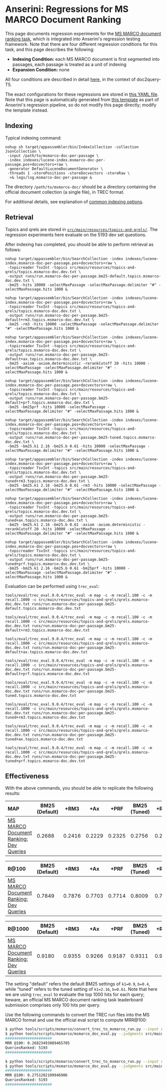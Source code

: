 # Anserini: Regressions for MS MARCO Document Ranking

This page documents regression experiments for the [MS MARCO document ranking task](https://github.com/microsoft/MSMARCO-Document-Ranking), which is integrated into Anserini's regression testing framework.
Note that there are four different regression conditions for this task, and this page describes the following:

+ **Indexing Condition:** each MS MARCO document is first segmented into passages, each passage is treated as a unit of indexing
+ **Expansion Condition:** none

All four conditions are described in detail [here](https://github.com/castorini/docTTTTTquery#replicating-ms-marco-document-ranking-results-with-anserini), in the context of doc2query-T5.

The exact configurations for these regressions are stored in [this YAML file](../src/main/resources/regression/msmarco-doc.yaml).
Note that this page is automatically generated from [this template](../src/main/resources/docgen/templates/msmarco-doc.template) as part of Anserini's regression pipeline, so do not modify this page directly; modify the template instead.

## Indexing

Typical indexing command:

```
nohup sh target/appassembler/bin/IndexCollection -collection JsonCollection \
 -input /path/to/msmarco-doc-per-passage \
 -index indexes/lucene-index.msmarco-doc-per-passage.pos+docvectors+raw \
 -generator DefaultLuceneDocumentGenerator \
 -threads 1 -storePositions -storeDocvectors -storeRaw \
  >& logs/log.msmarco-doc-per-passage &
```

The directory `/path/to/msmarco-doc/` should be a directory containing the official document collection (a single file), in TREC format.

For additional details, see explanation of [common indexing options](common-indexing-options.md).

## Retrieval

Topics and qrels are stored in [`src/main/resources/topics-and-qrels/`](../src/main/resources/topics-and-qrels/).
The regression experiments here evaluate on the 5193 dev set questions.

After indexing has completed, you should be able to perform retrieval as follows:

```
nohup target/appassembler/bin/SearchCollection -index indexes/lucene-index.msmarco-doc-per-passage.pos+docvectors+raw \
 -topicreader TsvInt -topics src/main/resources/topics-and-qrels/topics.msmarco-doc.dev.txt \
 -output runs/run.msmarco-doc-per-passage.bm25-default.topics.msmarco-doc.dev.txt \
 -bm25 -hits 10000 -selectMaxPassage -selectMaxPassage.delimiter "#" -selectMaxPassage.hits 1000 &

nohup target/appassembler/bin/SearchCollection -index indexes/lucene-index.msmarco-doc-per-passage.pos+docvectors+raw \
 -topicreader TsvInt -topics src/main/resources/topics-and-qrels/topics.msmarco-doc.dev.txt \
 -output runs/run.msmarco-doc-per-passage.bm25-default+rm3.topics.msmarco-doc.dev.txt \
 -bm25 -rm3 -hits 10000 -selectMaxPassage -selectMaxPassage.delimiter "#" -selectMaxPassage.hits 1000 &

nohup target/appassembler/bin/SearchCollection -index indexes/lucene-index.msmarco-doc-per-passage.pos+docvectors+raw \
 -topicreader TsvInt -topics src/main/resources/topics-and-qrels/topics.msmarco-doc.dev.txt \
 -output runs/run.msmarco-doc-per-passage.bm25-default+ax.topics.msmarco-doc.dev.txt \
 -bm25 -axiom -axiom.deterministic -rerankCutoff 20 -hits 10000 -selectMaxPassage -selectMaxPassage.delimiter "#" -selectMaxPassage.hits 1000 &

nohup target/appassembler/bin/SearchCollection -index indexes/lucene-index.msmarco-doc-per-passage.pos+docvectors+raw \
 -topicreader TsvInt -topics src/main/resources/topics-and-qrels/topics.msmarco-doc.dev.txt \
 -output runs/run.msmarco-doc-per-passage.bm25-default+prf.topics.msmarco-doc.dev.txt \
 -bm25 -bm25prf -hits 10000 -selectMaxPassage -selectMaxPassage.delimiter "#" -selectMaxPassage.hits 1000 &

nohup target/appassembler/bin/SearchCollection -index indexes/lucene-index.msmarco-doc-per-passage.pos+docvectors+raw \
 -topicreader TsvInt -topics src/main/resources/topics-and-qrels/topics.msmarco-doc.dev.txt \
 -output runs/run.msmarco-doc-per-passage.bm25-tuned.topics.msmarco-doc.dev.txt \
 -bm25 -bm25.k1 2.16 -bm25.b 0.61 -hits 10000 -selectMaxPassage -selectMaxPassage.delimiter "#" -selectMaxPassage.hits 1000 &

nohup target/appassembler/bin/SearchCollection -index indexes/lucene-index.msmarco-doc-per-passage.pos+docvectors+raw \
 -topicreader TsvInt -topics src/main/resources/topics-and-qrels/topics.msmarco-doc.dev.txt \
 -output runs/run.msmarco-doc-per-passage.bm25-tuned+rm3.topics.msmarco-doc.dev.txt \
 -bm25 -bm25.k1 2.16 -bm25.b 0.61 -rm3 -hits 10000 -selectMaxPassage -selectMaxPassage.delimiter "#" -selectMaxPassage.hits 1000 &

nohup target/appassembler/bin/SearchCollection -index indexes/lucene-index.msmarco-doc-per-passage.pos+docvectors+raw \
 -topicreader TsvInt -topics src/main/resources/topics-and-qrels/topics.msmarco-doc.dev.txt \
 -output runs/run.msmarco-doc-per-passage.bm25-tuned+ax.topics.msmarco-doc.dev.txt \
 -bm25 -bm25.k1 2.16 -bm25.b 0.61 -axiom -axiom.deterministic -rerankCutoff 20 -hits 10000 -selectMaxPassage -selectMaxPassage.delimiter "#" -selectMaxPassage.hits 1000 &

nohup target/appassembler/bin/SearchCollection -index indexes/lucene-index.msmarco-doc-per-passage.pos+docvectors+raw \
 -topicreader TsvInt -topics src/main/resources/topics-and-qrels/topics.msmarco-doc.dev.txt \
 -output runs/run.msmarco-doc-per-passage.bm25-tuned+prf.topics.msmarco-doc.dev.txt \
 -bm25 -bm25.k1 2.16 -bm25.b 0.61 -bm25prf -hits 10000 -selectMaxPassage -selectMaxPassage.delimiter "#" -selectMaxPassage.hits 1000 &
```

Evaluation can be performed using `trec_eval`:

```
tools/eval/trec_eval.9.0.4/trec_eval -m map -c -m recall.100 -c -m recall.1000 -c src/main/resources/topics-and-qrels/qrels.msmarco-doc.dev.txt runs/run.msmarco-doc-per-passage.bm25-default.topics.msmarco-doc.dev.txt

tools/eval/trec_eval.9.0.4/trec_eval -m map -c -m recall.100 -c -m recall.1000 -c src/main/resources/topics-and-qrels/qrels.msmarco-doc.dev.txt runs/run.msmarco-doc-per-passage.bm25-default+rm3.topics.msmarco-doc.dev.txt

tools/eval/trec_eval.9.0.4/trec_eval -m map -c -m recall.100 -c -m recall.1000 -c src/main/resources/topics-and-qrels/qrels.msmarco-doc.dev.txt runs/run.msmarco-doc-per-passage.bm25-default+ax.topics.msmarco-doc.dev.txt

tools/eval/trec_eval.9.0.4/trec_eval -m map -c -m recall.100 -c -m recall.1000 -c src/main/resources/topics-and-qrels/qrels.msmarco-doc.dev.txt runs/run.msmarco-doc-per-passage.bm25-default+prf.topics.msmarco-doc.dev.txt

tools/eval/trec_eval.9.0.4/trec_eval -m map -c -m recall.100 -c -m recall.1000 -c src/main/resources/topics-and-qrels/qrels.msmarco-doc.dev.txt runs/run.msmarco-doc-per-passage.bm25-tuned.topics.msmarco-doc.dev.txt

tools/eval/trec_eval.9.0.4/trec_eval -m map -c -m recall.100 -c -m recall.1000 -c src/main/resources/topics-and-qrels/qrels.msmarco-doc.dev.txt runs/run.msmarco-doc-per-passage.bm25-tuned+rm3.topics.msmarco-doc.dev.txt

tools/eval/trec_eval.9.0.4/trec_eval -m map -c -m recall.100 -c -m recall.1000 -c src/main/resources/topics-and-qrels/qrels.msmarco-doc.dev.txt runs/run.msmarco-doc-per-passage.bm25-tuned+ax.topics.msmarco-doc.dev.txt

tools/eval/trec_eval.9.0.4/trec_eval -m map -c -m recall.100 -c -m recall.1000 -c src/main/resources/topics-and-qrels/qrels.msmarco-doc.dev.txt runs/run.msmarco-doc-per-passage.bm25-tuned+prf.topics.msmarco-doc.dev.txt
```

## Effectiveness

With the above commands, you should be able to replicate the following results:

MAP                                     | BM25 (Default)| +RM3      | +Ax       | +PRF      | BM25 (Tuned)| +RM3      | +Ax       | +PRF      |
:---------------------------------------|-----------|-----------|-----------|-----------|-----------|-----------|-----------|-----------|
[MS MARCO Document Ranking: Dev Queries](https://github.com/microsoft/MSMARCO-Document-Ranking)| 0.2688    | 0.2416    | 0.2229    | 0.2325    | 0.2756    | 0.2443    | 0.2350    | 0.2271    |


R@100                                   | BM25 (Default)| +RM3      | +Ax       | +PRF      | BM25 (Tuned)| +RM3      | +Ax       | +PRF      |
:---------------------------------------|-----------|-----------|-----------|-----------|-----------|-----------|-----------|-----------|
[MS MARCO Document Ranking: Dev Queries](https://github.com/microsoft/MSMARCO-Document-Ranking)| 0.7849    | 0.7876    | 0.7703    | 0.7714    | 0.8009    | 0.7955    | 0.7909    | 0.7685    |


R@1000                                  | BM25 (Default)| +RM3      | +Ax       | +PRF      | BM25 (Tuned)| +RM3      | +Ax       | +PRF      |
:---------------------------------------|-----------|-----------|-----------|-----------|-----------|-----------|-----------|-----------|
[MS MARCO Document Ranking: Dev Queries](https://github.com/microsoft/MSMARCO-Document-Ranking)| 0.9180    | 0.9355    | 0.9266    | 0.9187    | 0.9311    | 0.9359    | 0.9341    | 0.9162    |

The setting "default" refers the default BM25 settings of `k1=0.9`, `b=0.4`, while "tuned" refers to the tuned setting of `k1=2.16`, `b=0.61`.
Note that here we are using `trec_eval` to evaluate the top 1000 hits for each query; beware, an official MS MARCO document ranking task leaderboard submission comprises only 100 hits per query.

Use the following commands to convert the TREC run files into the MS MARCO format and use the official eval script to compute MRR@100:

```bash
$ python tools/scripts/msmarco/convert_trec_to_msmarco_run.py --input runs/run.msmarco-doc-per-passage.bm25-default.topics.msmarco-doc.dev.txt --output runs/run.msmarco-doc-per-passage.bm25-default.topics.msmarco-doc.dev.msmarco.txt --k 100 --quiet
$ python tools/scripts/msmarco/msmarco_doc_eval.py --judgments src/main/resources/topics-and-qrels/qrels.msmarco-doc.dev.txt --run runs/run.msmarco-doc-per-passage.bm25-default.topics.msmarco-doc.dev.msmarco.txt
#####################
MRR @100: 0.26823493089465705
QueriesRanked: 5193
#####################

$ python tools/scripts/msmarco/convert_trec_to_msmarco_run.py --input runs/run.msmarco-doc-per-passage.bm25-tuned.topics.msmarco-doc.dev.txt --output runs/run.msmarco-doc-per-passage.bm25-tuned.topics.msmarco-doc.dev.msmarco.txt --k 100 --quiet
$ python tools/scripts/msmarco/msmarco_doc_eval.py --judgments src/main/resources/topics-and-qrels/qrels.msmarco-doc.dev.txt --run runs/run.msmarco-doc-per-passage.bm25-tuned.topics.msmarco-doc.dev.msmarco.txt
#####################
MRR @100: 0.2751202109946906
QueriesRanked: 5193
#####################
```